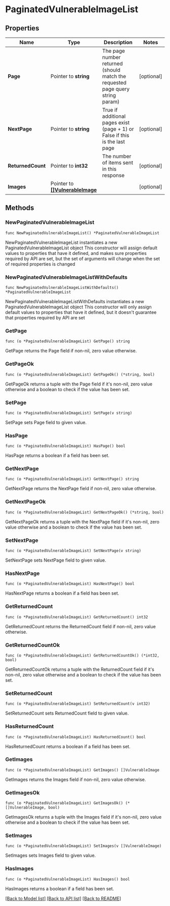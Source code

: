 # PaginatedVulnerableImageList

## Properties

Name | Type | Description | Notes
------------ | ------------- | ------------- | -------------
**Page** | Pointer to **string** | The page number returned (should match the requested page query string param) | [optional] 
**NextPage** | Pointer to **string** | True if additional pages exist (page + 1) or False if this is the last page | [optional] 
**ReturnedCount** | Pointer to **int32** | The number of items sent in this response | [optional] 
**Images** | Pointer to [**[]VulnerableImage**](VulnerableImage.md) |  | [optional] 

## Methods

### NewPaginatedVulnerableImageList

`func NewPaginatedVulnerableImageList() *PaginatedVulnerableImageList`

NewPaginatedVulnerableImageList instantiates a new PaginatedVulnerableImageList object
This constructor will assign default values to properties that have it defined,
and makes sure properties required by API are set, but the set of arguments
will change when the set of required properties is changed

### NewPaginatedVulnerableImageListWithDefaults

`func NewPaginatedVulnerableImageListWithDefaults() *PaginatedVulnerableImageList`

NewPaginatedVulnerableImageListWithDefaults instantiates a new PaginatedVulnerableImageList object
This constructor will only assign default values to properties that have it defined,
but it doesn't guarantee that properties required by API are set

### GetPage

`func (o *PaginatedVulnerableImageList) GetPage() string`

GetPage returns the Page field if non-nil, zero value otherwise.

### GetPageOk

`func (o *PaginatedVulnerableImageList) GetPageOk() (*string, bool)`

GetPageOk returns a tuple with the Page field if it's non-nil, zero value otherwise
and a boolean to check if the value has been set.

### SetPage

`func (o *PaginatedVulnerableImageList) SetPage(v string)`

SetPage sets Page field to given value.

### HasPage

`func (o *PaginatedVulnerableImageList) HasPage() bool`

HasPage returns a boolean if a field has been set.

### GetNextPage

`func (o *PaginatedVulnerableImageList) GetNextPage() string`

GetNextPage returns the NextPage field if non-nil, zero value otherwise.

### GetNextPageOk

`func (o *PaginatedVulnerableImageList) GetNextPageOk() (*string, bool)`

GetNextPageOk returns a tuple with the NextPage field if it's non-nil, zero value otherwise
and a boolean to check if the value has been set.

### SetNextPage

`func (o *PaginatedVulnerableImageList) SetNextPage(v string)`

SetNextPage sets NextPage field to given value.

### HasNextPage

`func (o *PaginatedVulnerableImageList) HasNextPage() bool`

HasNextPage returns a boolean if a field has been set.

### GetReturnedCount

`func (o *PaginatedVulnerableImageList) GetReturnedCount() int32`

GetReturnedCount returns the ReturnedCount field if non-nil, zero value otherwise.

### GetReturnedCountOk

`func (o *PaginatedVulnerableImageList) GetReturnedCountOk() (*int32, bool)`

GetReturnedCountOk returns a tuple with the ReturnedCount field if it's non-nil, zero value otherwise
and a boolean to check if the value has been set.

### SetReturnedCount

`func (o *PaginatedVulnerableImageList) SetReturnedCount(v int32)`

SetReturnedCount sets ReturnedCount field to given value.

### HasReturnedCount

`func (o *PaginatedVulnerableImageList) HasReturnedCount() bool`

HasReturnedCount returns a boolean if a field has been set.

### GetImages

`func (o *PaginatedVulnerableImageList) GetImages() []VulnerableImage`

GetImages returns the Images field if non-nil, zero value otherwise.

### GetImagesOk

`func (o *PaginatedVulnerableImageList) GetImagesOk() (*[]VulnerableImage, bool)`

GetImagesOk returns a tuple with the Images field if it's non-nil, zero value otherwise
and a boolean to check if the value has been set.

### SetImages

`func (o *PaginatedVulnerableImageList) SetImages(v []VulnerableImage)`

SetImages sets Images field to given value.

### HasImages

`func (o *PaginatedVulnerableImageList) HasImages() bool`

HasImages returns a boolean if a field has been set.


[[Back to Model list]](../README.md#documentation-for-models) [[Back to API list]](../README.md#documentation-for-api-endpoints) [[Back to README]](../README.md)


